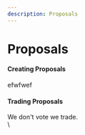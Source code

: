 ```yaml
---
description: Proposals
---
```


# Proposals

#### Creating Proposals

efwfwef

#### Trading Proposals

We don't vote we trade.\
\
